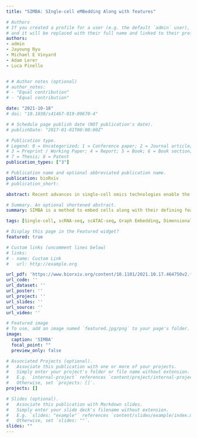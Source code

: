 ```yaml
---
title: "SIMBA: SIngle-cell eMBedding Along with features"

# Authors
# If you created a profile for a user (e.g. the default `admin` user), write the username (folder name) here 
# and it will be replaced with their full name and linked to their profile.
authors:
- admin
- Jayoung Ryu
- Michael E Vinyard
- Adam Lerer
- Luca Pinello


# # Author notes (optional)
# author_notes:
# - "Equal contribution"
# - "Equal contribution"

date: "2021-10-18"
# doi: "10.1038/s41467-019-09670-4"

# # Schedule page publish date (NOT publication's date).
# publishDate: "2017-01-01T00:00:00Z"

# Publication type.
# Legend: 0 = Uncategorized; 1 = Conference paper; 2 = Journal article;
# 3 = Preprint / Working Paper; 4 = Report; 5 = Book; 6 = Book section;
# 7 = Thesis; 8 = Patent
publication_types: ["3"]

# Publication name and optional abbreviated publication name.
publication: bioRxiv
# publication_short: 

abstract: Recent advances in single-cell omics technologies enable the individual and joint profiling of cellular measurements including gene expression, epigenetic features, chromatin structure and DNA sequences. Currently, most single-cell analysis pipelines are cluster-centric, i.e., they first cluster cells into non-overlapping cellular states and then extract their defining genomic features. These approaches assume that discrete clusters correspond to biologically relevant subpopulations and do not explicitly model the interactions between different feature types. In addition, single-cell methods are generally designed for a particular task as distinct single-cell problems are formulated differently. To address these current shortcomings, we present SIMBA, a graph embedding method that jointly embeds single cells and their defining features, such as genes, chromatin accessible regions, and transcription factor binding sequences into a common latent space. By leveraging the co-embedding of cells and features, SIMBA allows for the study of cellular heterogeneity, clustering-free marker discovery, gene regulation inference, batch effect removal, and omics data integration. SIMBA has been extensively applied to scRNA-seq, scATAC-seq, and dual-omics data. We show that SIMBA provides a single framework that allows diverse single-cell analysis problems to be formulated in a unified way and thus simplifies the development of new analyses and integration of other single-cell modalities.

# Summary. An optional shortened abstract.
summary: SIMBA is a method to embed cells along with their defining features such as gene expression, transcription factor binding sequences and chromatin accessibility peaks into the same latent space. The joint embedding of cells and features allows SIMBA to perform various types of single cell tasks, including but not limited to single-modal analysis (e.g. scRNA-seq and scATAC-seq analysis), multimodal analysis, batch correction, and multi-omic integration.

tags: [Single-cell, scRNA-seq, scATAC-seq, Graph Embedding, Dimensionality Reduction, PyTorch, Batch Corrction, Multiomics Integration, Multimodal]

# Display this page in the Featured widget?
featured: true

# Custom links (uncomment lines below)
# links:
# - name: Custom Link
#   url: http://example.org

url_pdf: 'https://www.biorxiv.org/content/10.1101/2021.10.17.464750v2.full.pdf'
url_code: ''
url_dataset: ''
url_poster: ''
url_project: ''
url_slides: ''
url_source: ''
url_video: ''

# Featured image
# To use, add an image named `featured.jpg/png` to your page's folder. 
image:
  caption: 'SIMBA'
  focal_point: ""
  preview_only: false

# Associated Projects (optional).
#   Associate this publication with one or more of your projects.
#   Simply enter your project's folder or file name without extension.
#   E.g. `internal-project` references `content/project/internal-project/index.md`.
#   Otherwise, set `projects: []`.
projects: []

# Slides (optional).
#   Associate this publication with Markdown slides.
#   Simply enter your slide deck's filename without extension.
#   E.g. `slides: "example"` references `content/slides/example/index.md`.
#   Otherwise, set `slides: ""`.
slides: ""
---
```


<!-- {{% callout note %}}
Click the *Cite* button above to demo the feature to enable visitors to import publication metadata into their reference management software.
{{% /callout %}}

{{% callout note %}}
Create your slides in Markdown - click the *Slides* button to check out the example.
{{% /callout %}}

Supplementary notes can be added here, including [code, math, and images](https://wowchemy.com/docs/writing-markdown-latex/). -->
